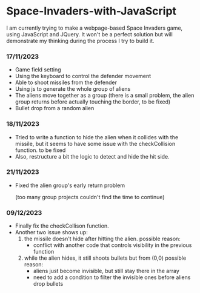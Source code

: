 # Space-Invaders-with-JavaScript
I am currently trying to make a webpage-based Space Invaders game, using JavaScript and JQuery. It won't be a perfect solution but will demonstrate my thinking during the process I try to build it.

### 17/11/2023
 
* Game field setting
* Using the keyboard to control the defender movement
* Able to shoot missiles from the defender
* Using js to generate the whole group of aliens
* The aliens move together as a group
(there is a small problem, the alien group returns before actually touching the border, to be fixed)
* Bullet drop from a random alien

### 18/11/2023

* Tried to write a function to hide the alien when it collides with the missile, but it seems to have some issue with the checkCollision function. to be fixed
* Also, restructure a bit the logic to detect and hide the hit side.

### 21/11/2023
* Fixed the alien group's early return problem

  (too many group projects couldn't find the time to continue)

### 09/12/2023
* Finally fix the checkCollison function.
* Another two issue shows up:
  1. the missile doesn't hide after hitting the alien.
     possible reason:
     - conflict with another code that controls visibility in the previous function
  2. while the alien hides, it still shoots bullets but from (0,0)
     possible reason:
     - aliens just become invisible, but still stay there in the array
     - need to add a condition to filter the invisible ones before aliens drop bullets

